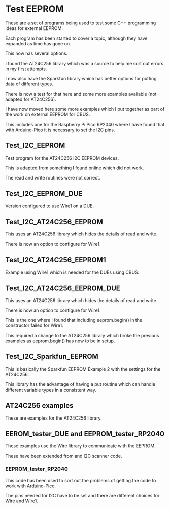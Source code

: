 # Test EEPROM

These are a set of programs being used to test some C++ programming ideas for external EEPROM.

Each program has been started to cover a topic, although they have expanded as time has gone on.

This now has several options.

I found the AT24C256 library which was a source to help me sort out errors in my first attempts.

I now also have the Sparkfun library which has better options for putting data of different types.

There is now a test for that here and some more examples available (not adapted for AT24C256).

I have now moved here some more examples which I put together as part of the work on external EEPROM for CBUS.

This includes one for the Raspberry Pi Pico RP2040 where I have found that with Arduino-Pico it is necessary to set the I2C pins.

## Test_I2C_EEPROM
 
Test program for the AT24C256 I2C EEPROM devices.
  
This is adapted from something I found online which did not work.
 
The read and write routines were not correct.

## Test_I2C_EEPROM_DUE

Version configured to use Wire1 on a DUE.

## Test_I2C_AT24C256_EEPROM

This uses an AT24C256 library which hides the details of read and write.

There is now an option to configure for Wire1.

## Test_I2C_AT24C256_EEPROM1

Example using Wire1 which is needed for the DUEs using CBUS.

## Test_I2C_AT24C256_EEPROM_DUE

This uses an AT24C256 library which hides the details of read and write.

There is now an option to configure for Wire1.

This is the one where I found that including eeprom.begin() in the constructor failed for Wire1.

This required a change to the AT24C256 library which broke the previous examples as eeprom.begin() has now to be in setup.

## Test_I2C_Sparkfun_EEPROM

This is basically the Sparkfun EEPROM Example 2 with the settings for the AT24C256.

This library has the advantage of having a put routine which can handle different variable types in a consistent way.

## AT24C256 examples

These are examples for the AT24C256 library.

## EEROM_tester_DUE and EEPROM_tester_RP2040

These examples use the Wire library to communicate with the EEPROM.

These have been extended from and I2C scanner code.

### EEPROM_tester_RP2040

This code has been used to sort out the problems of getting the code to work with Arduino-Pico.

The pins needed for I2C have to be set and there are different choices for Wire and Wire1.

